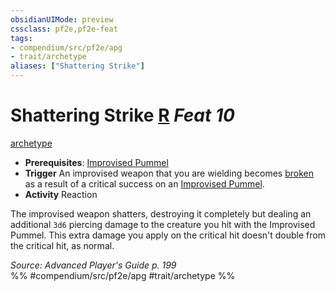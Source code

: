 ```yaml
---
obsidianUIMode: preview
cssclass: pf2e,pf2e-feat
tags:
- compendium/src/pf2e/apg
- trait/archetype
aliases: ["Shattering Strike"]
---
```

# Shattering Strike  [R](rules/core-rulebook/chapter-9-playing-the-game.md#Actions "Reaction") *Feat 10*  
[archetype](rules/traits/archetype.md "Archetype Feat Trait")  

- **Prerequisites**: [Improvised Pummel](compendium/feats/improvised-pummel-apg.md)
- **Trigger** An improvised weapon that you are wielding becomes [broken](rules/conditions.md#Broken) as a result of a critical success on an [Improvised Pummel](compendium/feats/improvised-pummel-apg.md).
- **Activity** Reaction

The improvised weapon shatters, destroying it completely but dealing an additional `3d6` piercing damage to the creature you hit with the Improvised Pummel. This extra damage you apply on the critical hit doesn't double from the critical hit, as normal.

*Source: Advanced Player's Guide p. 199*  
%% #compendium/src/pf2e/apg #trait/archetype %%